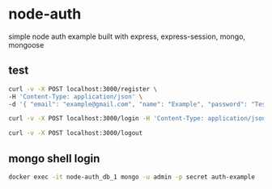 # node-auth
simple node auth example built with express, express-session, mongo, mongoose

## test

```sh
curl -v -X POST localhost:3000/register \
-H 'Content-Type: application/json' \
-d '{ "email": "example@gmail.com", "name": "Example", "password": "Testpw12", "passwordConfirmation": "Testpw12" }'

curl -v -X POST localhost:3000/login -H 'Content-Type: application/json' -d '{"email":"example@gmail.com", "password":"Testpw12"}'

curl -v -X POST localhost:3000/logout
```

## mongo shell login
```sh
docker exec -it node-auth_db_1 mongo -u admin -p secret auth-example
```